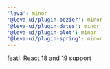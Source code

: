 ```yaml
---
'leva': minor
'@leva-ui/plugin-bezier': minor
'@leva-ui/plugin-dates': minor
'@leva-ui/plugin-plot': minor
'@leva-ui/plugin-spring': minor
---
```


feat!: React 18 and 19 support
